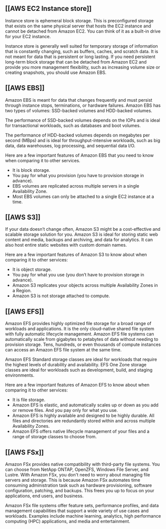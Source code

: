 
## [[AWS EC2 Instance store]]

Instance store is ephemeral block storage. This is preconfigured storage that exists on the same physical server that hosts the EC2 instance and cannot be detached from Amazon EC2. You can think of it as a built-in drive for your EC2 instance.

Instance store is generally well suited for temporary storage of information that is constantly changing, such as buffers, caches, and scratch data. It is not meant for data that is persistent or long lasting. If you need persistent long-term block storage that can be detached from Amazon EC2 and provide you more management flexibility, such as increasing volume size or creating snapshots, you should use Amazon EBS.

## [[AWS EBS]]

Amazon EBS is meant for data that changes frequently and must persist through instance stops, terminations, or hardware failures. Amazon EBS has two types of volumes: SSD-backed volumes and HDD-backed volumes.

The performance of SSD-backed volumes depends on the IOPs and is ideal for transactional workloads, such as databases and boot volumes. 

The performance of HDD-backed volumes depends on megabytes per second (MBps) and is ideal for throughput-intensive workloads, such as big data, data warehouses, log processing, and sequential data I/O.

Here are a few important features of Amazon EBS that you need to know when comparing it to other services.

- It is block storage.
- You pay for what you provision (you have to provision storage in advance).
- EBS volumes are replicated across multiple servers in a single Availability Zone.
- Most EBS volumes can only be attached to a single EC2 instance at a time.

## [[AWS S3]]

If your data doesn’t change often, Amazon S3 might be a cost-effective and scalable storage solution for you. Amazon S3 is ideal for storing static web content and media, backups and archiving, and data for analytics. It can also host entire static websites with custom domain names.

Here are a few important features of Amazon S3 to know about when comparing it to other services:

- It is object storage.
- You pay for what you use (you don’t have to provision storage in advance).
- Amazon S3 replicates your objects across multiple Availability Zones in a Region.
- Amazon S3 is not storage attached to compute.

## [[AWS EFS]]

Amazon EFS provides highly optimized file storage for a broad range of workloads and applications. It is the only cloud-native shared file system with fully automatic lifecycle management. Amazon EFS file systems can automatically scale from gigabytes to petabytes of data without needing to provision storage. Tens, hundreds, or even thousands of compute instances can access an Amazon EFS file system at the same time.

Amazon EFS Standard storage classes are ideal for workloads that require the highest levels of durability and availability. EFS One Zone storage classes are ideal for workloads such as development, build, and staging environments.

Here are a few important features of Amazon EFS to know about when comparing it to other services:

- It is file storage.
- Amazon EFS is elastic, and automatically scales up or down as you add or remove files. And you pay only for what you use.
- Amazon EFS is highly available and designed to be highly durable. All files and directories are redundantly stored within and across multiple Availability Zones. 
- Amazon EFS offers native lifecycle management of your files and a range of storage classes to choose from.

## [[AWS FSx]]

Amazon FSx provides native compatibility with third-party file systems. You can choose from NetApp ONTAP, OpenZFS, Windows File Server, and Lustre. With Amazon FSx, you don't need to worry about managing file servers and storage. This is because Amazon FSx automates time consuming administration task such as hardware provisioning, software configuration, patching, and backups. This frees you up to focus on your applications, end users, and business.

Amazon FSx file systems offer feature sets, performance profiles, and data management capabilities that support a wide variety of use cases and workloads. Examples include machine learning, analytics, high performance computing (HPC) applications, and media and entertainment.